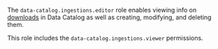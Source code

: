 The `data-catalog.ingestions.editor` role enables viewing info on [downloads](../../../metadata-hub/concepts/data-catalog.md#metadata-upload) in Data Catalog as well as creating, modifying, and deleting them.

This role includes the `data-catalog.ingestions.viewer` permissions.
